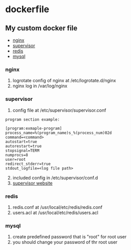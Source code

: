# dockerfile
## My custom docker file
* [nginx](#nginx)
* [supervisor](#supervisor)
* [redis](#redis)
* [mysql](#mysql)

### nginx
1. logrotate config of nginx at /etc/logrotate.d/nginx
2. nginx log in /var/log/nginx

### supervisor
1. config file at /etc/supervisor/supervisor.conf

```
program section example:

[program:exmaple-program]
process_name=%(program_name)s_%(process_num)02d
command=<command>
autostart=true
autorestart=true
stopsignal=TERM
numprocs=8
user=root
redirect_stderr=true
stdout_logfile=<log file path>
```

2. included config in /etc/supervisor/conf.d
3. [supervisor website](http://supervisord.org/index.html)

### redis
1. redis.conf at /usr/local/etc/redis/redis.conf
2. users.acl at /usr/local/etc/redis/users.acl

### mysql
1. create predefined password that is "root" for root user
2. you should change your password of thr root user
